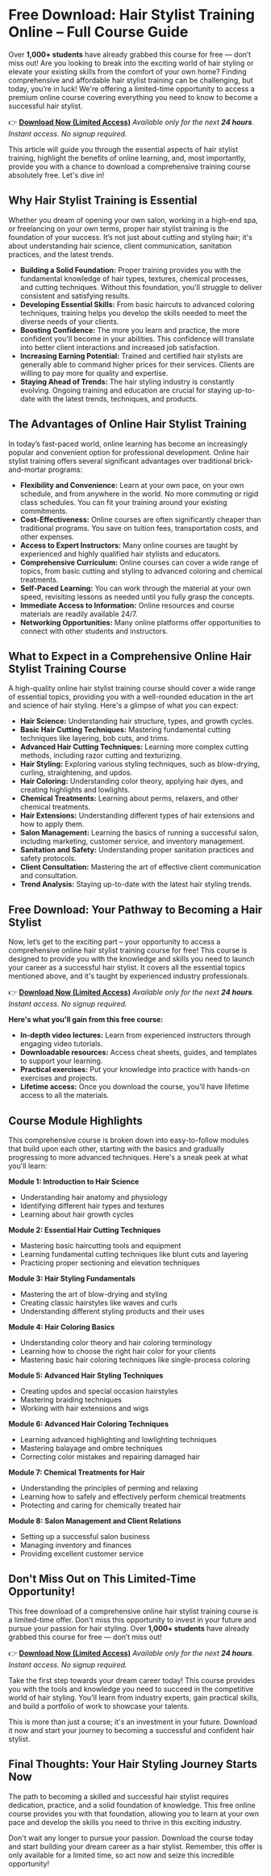# Free Download: Hair Stylist Training Online – Full Course Guide

Over **1,000+ students** have already grabbed this course for free — don’t miss out!
Are you looking to break into the exciting world of hair styling or elevate your existing skills from the comfort of your own home? Finding comprehensive and affordable hair stylist training can be challenging, but today, you’re in luck! We're offering a limited-time opportunity to access a premium online course covering everything you need to know to become a successful hair stylist.

👉 [**Download Now (Limited Access)**](https://udemywork.com/hair-stylist-training-online)
_Available only for the next **24 hours**. Instant access. No signup required._

This article will guide you through the essential aspects of hair stylist training, highlight the benefits of online learning, and, most importantly, provide you with a chance to download a comprehensive training course absolutely free. Let's dive in!

## Why Hair Stylist Training is Essential

Whether you dream of opening your own salon, working in a high-end spa, or freelancing on your own terms, proper hair stylist training is the foundation of your success. It’s not just about cutting and styling hair; it's about understanding hair science, client communication, sanitation practices, and the latest trends.

*   **Building a Solid Foundation:** Proper training provides you with the fundamental knowledge of hair types, textures, chemical processes, and cutting techniques. Without this foundation, you'll struggle to deliver consistent and satisfying results.
*   **Developing Essential Skills:** From basic haircuts to advanced coloring techniques, training helps you develop the skills needed to meet the diverse needs of your clients.
*   **Boosting Confidence:** The more you learn and practice, the more confident you'll become in your abilities. This confidence will translate into better client interactions and increased job satisfaction.
*   **Increasing Earning Potential:** Trained and certified hair stylists are generally able to command higher prices for their services. Clients are willing to pay more for quality and expertise.
*   **Staying Ahead of Trends:** The hair styling industry is constantly evolving. Ongoing training and education are crucial for staying up-to-date with the latest trends, techniques, and products.

## The Advantages of Online Hair Stylist Training

In today’s fast-paced world, online learning has become an increasingly popular and convenient option for professional development. Online hair stylist training offers several significant advantages over traditional brick-and-mortar programs:

*   **Flexibility and Convenience:** Learn at your own pace, on your own schedule, and from anywhere in the world. No more commuting or rigid class schedules. You can fit your training around your existing commitments.
*   **Cost-Effectiveness:** Online courses are often significantly cheaper than traditional programs. You save on tuition fees, transportation costs, and other expenses.
*   **Access to Expert Instructors:** Many online courses are taught by experienced and highly qualified hair stylists and educators.
*   **Comprehensive Curriculum:** Online courses can cover a wide range of topics, from basic cutting and styling to advanced coloring and chemical treatments.
*   **Self-Paced Learning:** You can work through the material at your own speed, revisiting lessons as needed until you fully grasp the concepts.
*   **Immediate Access to Information:** Online resources and course materials are readily available 24/7.
*   **Networking Opportunities:** Many online platforms offer opportunities to connect with other students and instructors.

## What to Expect in a Comprehensive Online Hair Stylist Training Course

A high-quality online hair stylist training course should cover a wide range of essential topics, providing you with a well-rounded education in the art and science of hair styling. Here's a glimpse of what you can expect:

*   **Hair Science:** Understanding hair structure, types, and growth cycles.
*   **Basic Hair Cutting Techniques:** Mastering fundamental cutting techniques like layering, bob cuts, and trims.
*   **Advanced Hair Cutting Techniques:** Learning more complex cutting methods, including razor cutting and texturizing.
*   **Hair Styling:** Exploring various styling techniques, such as blow-drying, curling, straightening, and updos.
*   **Hair Coloring:** Understanding color theory, applying hair dyes, and creating highlights and lowlights.
*   **Chemical Treatments:** Learning about perms, relaxers, and other chemical treatments.
*   **Hair Extensions:** Understanding different types of hair extensions and how to apply them.
*   **Salon Management:** Learning the basics of running a successful salon, including marketing, customer service, and inventory management.
*   **Sanitation and Safety:** Understanding proper sanitation practices and safety protocols.
*   **Client Consultation:** Mastering the art of effective client communication and consultation.
*   **Trend Analysis:** Staying up-to-date with the latest hair styling trends.

## Free Download: Your Pathway to Becoming a Hair Stylist

Now, let’s get to the exciting part – your opportunity to access a comprehensive online hair stylist training course for free! This course is designed to provide you with the knowledge and skills you need to launch your career as a successful hair stylist. It covers all the essential topics mentioned above, and it's taught by experienced industry professionals.

👉 [**Download Now (Limited Access)**](https://udemywork.com/hair-stylist-training-online)
_Available only for the next **24 hours**. Instant access. No signup required._

**Here's what you'll gain from this free course:**

*   **In-depth video lectures:** Learn from experienced instructors through engaging video tutorials.
*   **Downloadable resources:** Access cheat sheets, guides, and templates to support your learning.
*   **Practical exercises:** Put your knowledge into practice with hands-on exercises and projects.
*   **Lifetime access:** Once you download the course, you'll have lifetime access to all the materials.

## Course Module Highlights

This comprehensive course is broken down into easy-to-follow modules that build upon each other, starting with the basics and gradually progressing to more advanced techniques. Here's a sneak peek at what you'll learn:

**Module 1: Introduction to Hair Science**

*   Understanding hair anatomy and physiology
*   Identifying different hair types and textures
*   Learning about hair growth cycles

**Module 2: Essential Hair Cutting Techniques**

*   Mastering basic haircutting tools and equipment
*   Learning fundamental cutting techniques like blunt cuts and layering
*   Practicing proper sectioning and elevation techniques

**Module 3: Hair Styling Fundamentals**

*   Mastering the art of blow-drying and styling
*   Creating classic hairstyles like waves and curls
*   Understanding different styling products and their uses

**Module 4: Hair Coloring Basics**

*   Understanding color theory and hair coloring terminology
*   Learning how to choose the right hair color for your clients
*   Mastering basic hair coloring techniques like single-process coloring

**Module 5: Advanced Hair Styling Techniques**

*   Creating updos and special occasion hairstyles
*   Mastering braiding techniques
*   Working with hair extensions and wigs

**Module 6: Advanced Hair Coloring Techniques**

*   Learning advanced highlighting and lowlighting techniques
*   Mastering balayage and ombre techniques
*   Correcting color mistakes and repairing damaged hair

**Module 7: Chemical Treatments for Hair**

*   Understanding the principles of perming and relaxing
*   Learning how to safely and effectively perform chemical treatments
*   Protecting and caring for chemically treated hair

**Module 8: Salon Management and Client Relations**

*   Setting up a successful salon business
*   Managing inventory and finances
*   Providing excellent customer service

## Don't Miss Out on This Limited-Time Opportunity!

This free download of a comprehensive online hair stylist training course is a limited-time offer. Don't miss this opportunity to invest in your future and pursue your passion for hair styling. Over **1,000+ students** have already grabbed this course for free — don’t miss out!

👉 [**Download Now (Limited Access)**](https://udemywork.com/hair-stylist-training-online)
_Available only for the next **24 hours**. Instant access. No signup required._

Take the first step towards your dream career today! This course provides you with the tools and knowledge you need to succeed in the competitive world of hair styling. You'll learn from industry experts, gain practical skills, and build a portfolio of work to showcase your talents.

This is more than just a course; it's an investment in your future. Download it now and start your journey to becoming a successful and confident hair stylist.

## Final Thoughts: Your Hair Styling Journey Starts Now

The path to becoming a skilled and successful hair stylist requires dedication, practice, and a solid foundation of knowledge. This free online course provides you with that foundation, allowing you to learn at your own pace and develop the skills you need to thrive in this exciting industry.

Don't wait any longer to pursue your passion. Download the course today and start building your dream career as a hair stylist. Remember, this offer is only available for a limited time, so act now and seize this incredible opportunity!
